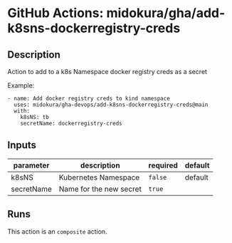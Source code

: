 # GitHub Actions: midokura/gha/add-k8sns-dockerregistry-creds

<!-- action-docs-description -->
## Description

Action to add to a k8s Namespace docker registry creds as a secret

Example:
```
- name: Add docker registry creds to kind namespace
  uses: midokura/gha-devops/add-k8sns-dockerregistry-creds@main
  with:
    k8sNS: tb
    secretName: dockerregistry-creds    
```



<!-- action-docs-description -->

<!-- action-docs-inputs -->
## Inputs

| parameter | description | required | default |
| - | - | - | - |
| k8sNS | Kubernetes Namespace | `false` | default |
| secretName | Name for the new secret | `true` |  |



<!-- action-docs-inputs -->

<!-- action-docs-outputs -->

<!-- action-docs-outputs -->

<!-- action-docs-runs -->
## Runs

This action is an `composite` action.


<!-- action-docs-runs -->